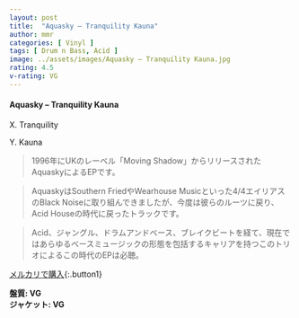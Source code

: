 ```yaml
---
layout: post
title:  "Aquasky – Tranquility Kauna"
author: mmr
categories: [ Vinyl ]
tags: [ Drum n Bass, Acid ]
image: ../assets/images/Aquasky – Tranquility Kauna.jpg
rating: 4.5
v-rating: VG
---
```


#### Aquasky – Tranquility Kauna

X. Tranquility

Y. Kauna

> 1996年にUKのレーベル「Moving Shadow」からリリースされたAquaskyによるEPです。

> AquaskyはSouthern FriedやWearhouse Musicといった4/4エイリアスのBlack Noiseに取り組んできましたが、今度は彼らのルーツに戻り、Acid Houseの時代に戻ったトラックです。

> Acid、ジャングル、ドラムアンドベース、ブレイクビートを経て、現在ではあらゆるベースミュージックの形態を包括するキャリアを持つこのトリオによるこの時代のEPは必聴。


[メルカリで購入](https://jp.mercari.com/item/m94343829211){:.button1}

<div class="mt-4 mb-4 d-flex align-items-center">
<strong class="mr-1">盤質: VG</strong>
</div>
<div class="mt-4 mb-4 d-flex align-items-center">
<strong class="mr-1">ジャケット: VG</strong>
</div>
